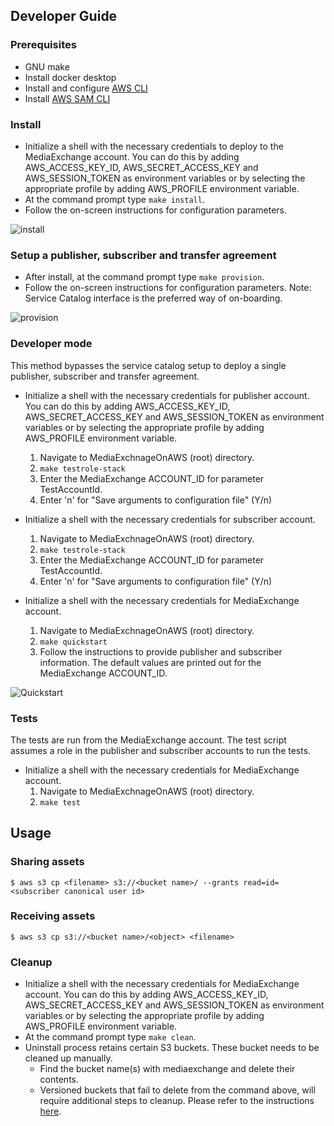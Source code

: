 ## Developer Guide

### Prerequisites

* GNU make
* Install docker desktop
* Install and configure [AWS CLI](https://docs.aws.amazon.com/cli/latest/userguide/cli-chap-install.html)
* Install [AWS SAM CLI](https://docs.aws.amazon.com/serverless-application-model/latest/developerguide/serverless-sam-cli-install.html)

### Install

* Initialize a shell with the necessary credentials to deploy to the MediaExchange account. You can do this by adding AWS_ACCESS_KEY_ID, AWS_SECRET_ACCESS_KEY and AWS_SESSION_TOKEN as environment variables or by selecting the appropriate profile by adding AWS_PROFILE environment variable.
* At the command prompt type `make install`.
* Follow the on-screen instructions for configuration parameters.

![install](images/install.gif)


### Setup a publisher, subscriber and transfer agreement

* After install, at the command prompt type `make provision`.
* Follow the on-screen instructions for configuration parameters.
Note: Service Catalog interface is the preferred way of on-boarding.

![provision](images/provision.gif)

### Developer mode

This method bypasses the service catalog setup to deploy a single publisher, subscriber and transfer agreement.

* Initialize a shell with the necessary credentials for publisher account. You can do this by adding AWS_ACCESS_KEY_ID, AWS_SECRET_ACCESS_KEY and AWS_SESSION_TOKEN as environment variables or by selecting the appropriate profile by adding AWS_PROFILE environment variable.
  1. Navigate to MediaExchnageOnAWS (root) directory.
  1. `make testrole-stack`
  1. Enter the MediaExchange ACCOUNT_ID for parameter TestAccountId.
  1. Enter 'n' for "Save arguments to configuration file" (Y/n)

* Initialize a shell with the necessary credentials for subscriber account.
  1. Navigate to MediaExchnageOnAWS (root) directory.
  1. `make testrole-stack`
  1. Enter the MediaExchange ACCOUNT_ID for parameter TestAccountId.
  1. Enter 'n' for "Save arguments to configuration file" (Y/n)

* Initialize a shell with the necessary credentials for MediaExchange account.
  1. Navigate to MediaExchnageOnAWS (root) directory.
  1. `make quickstart`
  1. Follow the instructions to provide publisher and subscriber information. The default values are printed out for the MediaExchange ACCOUNT_ID.  

![Quickstart](images/quickstart.gif)


### Tests

The tests are run from the MediaExchange account. The test script assumes a role in the publisher and subscriber accounts to run the tests.

* Initialize a shell with the necessary credentials for MediaExchange account.
  1. Navigate to MediaExchnageOnAWS (root) directory.
  1. `make test`

## Usage
### Sharing assets
```
$ aws s3 cp <filename> s3://<bucket name>/ --grants read=id=<subscriber canonical user id>
```

### Receiving assets
```
$ aws s3 cp s3://<bucket name>/<object> <filename>
```


### Cleanup

* Initialize a shell with the necessary credentials for MediaExchange account. You can do this by adding AWS_ACCESS_KEY_ID, AWS_SECRET_ACCESS_KEY and AWS_SESSION_TOKEN as environment variables or by selecting the appropriate profile by adding AWS_PROFILE environment variable.
* At the command prompt type `make clean`.
* Uninstall process retains certain S3 buckets. These bucket needs to be cleaned up manually.
  * Find the bucket name(s) with mediaexchange and delete their contents.
  * Versioned buckets that fail to delete from the command above, will require additional steps to cleanup. Please refer to the instructions [here](https://docs.aws.amazon.com/AmazonS3/latest/userguide/RemDelMarker.html).
